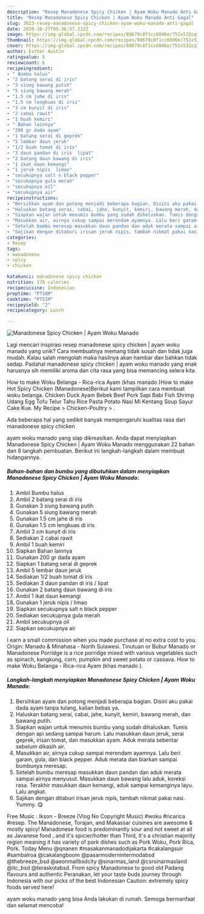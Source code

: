 ```yaml
---
description: "Resep Manadonese Spicy Chicken | Ayam Woku Manado Anti Gagal"
title: "Resep Manadonese Spicy Chicken | Ayam Woku Manado Anti Gagal"
slug: 3623-resep-manadonese-spicy-chicken-ayam-woku-manado-anti-gagal
date: 2020-10-27T05:36:57.232Z
image: https://img-global.cpcdn.com/recipes/80679c8f1cc60d6e/751x532cq70/manadonese-spicy-chicken-ayam-woku-manado-foto-resep-utama.jpg
thumbnail: https://img-global.cpcdn.com/recipes/80679c8f1cc60d6e/751x532cq70/manadonese-spicy-chicken-ayam-woku-manado-foto-resep-utama.jpg
cover: https://img-global.cpcdn.com/recipes/80679c8f1cc60d6e/751x532cq70/manadonese-spicy-chicken-ayam-woku-manado-foto-resep-utama.jpg
author: Esther Austin
ratingvalue: 5
reviewcount: 6
recipeingredient:
- " Bumbu halus"
- "2 batang serai di iris"
- "3 siung bawang putih"
- "5 siung bawang merah"
- "1.5 cm jahe di iris"
- "1.5 cm lengkuas di iris"
- "3 cm kunyit di iris"
- "2 cabai rawit"
- "1 buah kemiri"
- " Bahan lainnya"
- "200 gr dada ayam"
- "1 batang serai di geprek"
- "5 lembar daun jeruk"
- "1/2 buah tomat di iris"
- "3 daun pandan di iris  lipat"
- "2 batang daun bawang di iris"
- "1 ikat daun kemangi"
- "1 jeruk nipis  limao"
- "secukupnya salt n black pepper"
- "secukupnya gula merah"
- "secukupnya oil"
- "secukupnya air"
recipeinstructions:
- "Bersihkan ayam dan potong menjadi beberapa bagian. Disini aku pakai dada ayam tanpa tulang, kalian bebas ya."
- "Haluskan batang serai, cabai, jahe, kunyit, kemiri, bawang merah, dan bawang putih."
- "Siapkan wajan untuk menumis bumbu yang sudah dihaluskan. Tumis dengan api sedang sampai harum. Lalu masukkan daun jeruk, serai geprek, irisan tomat, dan masukkan ayam. Aduk merata sebentar sebelum dikasih air."
- "Masukkan air, airnya cukup sampai merendam ayamnya. Lalu beri garam, gula, dan black pepper. Aduk merata dan biarkan sampai bumbunya meresap."
- "Setelah bumbu meresap masukkan daun pandan dan aduk merata sampai airnya menyusut. Masukkan daun bawang lalu aduk, koreksi rasa. Terakhir masukkan daun kemangi, aduk sampai kemanginya layu. Lalu angkat."
- "Sajikan dengan ditaburi irisan jeruk nipis, tambah nikmat pakai nasi. Yummy. 😋"
categories:
- Resep
tags:
- manadonese
- spicy
- chicken

katakunci: manadonese spicy chicken 
nutrition: 178 calories
recipecuisine: Indonesian
preptime: "PT18M"
cooktime: "PT51M"
recipeyield: "2"
recipecategory: Lunch

---
```



![Manadonese Spicy Chicken | Ayam Woku Manado](https://img-global.cpcdn.com/recipes/80679c8f1cc60d6e/751x532cq70/manadonese-spicy-chicken-ayam-woku-manado-foto-resep-utama.jpg)

Lagi mencari inspirasi resep manadonese spicy chicken | ayam woku manado yang unik? Cara membuatnya memang tidak susah dan tidak juga mudah. Kalau salah mengolah maka hasilnya akan hambar dan bahkan tidak sedap. Padahal manadonese spicy chicken | ayam woku manado yang enak harusnya sih memiliki aroma dan cita rasa yang bisa memancing selera kita.

How to make Woku Belanga - Rica-rica Ayam (khas manado )How to make Hot Spicy Chicken (Manadonese)Berikut kami tampilkan cara membuat woku belanga. Chicken Duck Ayam Bebek Beef Pork Sapi Babi Fish Shrimp Udang Egg Tofu Telur Tahu Rice Pasta Potato Nasi Mi Kentang Soup Sayur Cake Kue. My Recipe‎ &gt; ‎Chicken-Poultry‎ &gt; ‎.

Ada beberapa hal yang sedikit banyak mempengaruhi kualitas rasa dari manadonese spicy chicken 

 ayam woku manado yang siap dikreasikan. Anda dapat menyiapkan Manadonese Spicy Chicken | Ayam Woku Manado menggunakan 22 bahan dan 6 langkah pembuatan. Berikut ini langkah-langkah dalam membuat hidangannya.

<!--inarticleads1-->

##### Bahan-bahan dan bumbu yang dibutuhkan dalam menyiapkan Manadonese Spicy Chicken | Ayam Woku Manado:

1. Ambil  Bumbu halus
1. Ambil 2 batang serai di iris
1. Gunakan 3 siung bawang putih
1. Gunakan 5 siung bawang merah
1. Gunakan 1.5 cm jahe di iris
1. Gunakan 1.5 cm lengkuas di iris
1. Ambil 3 cm kunyit di iris
1. Sediakan 2 cabai rawit
1. Ambil 1 buah kemiri
1. Siapkan  Bahan lainnya
1. Gunakan 200 gr dada ayam
1. Siapkan 1 batang serai di geprek
1. Ambil 5 lembar daun jeruk
1. Sediakan 1/2 buah tomat di iris
1. Sediakan 3 daun pandan di iris / lipat
1. Gunakan 2 batang daun bawang di iris
1. Ambil 1 ikat daun kemangi
1. Gunakan 1 jeruk nipis / limao
1. Siapkan secukupnya salt n black pepper
1. Sediakan secukupnya gula merah
1. Ambil secukupnya oil
1. Siapkan secukupnya air


I earn a small commission when you made purchase at no extra cost to you. Origin: Manado &amp; Minahasa - North Sulawesi. Tinutuan or Bubur Manado or Manadonese Porridge is a rice porridge mixed with various vegetables such as spinach, kangkung, corn, pumpkin and sweet potato or cassava. How to make Woku Belanga - Rica-rica Ayam (khas manado ). 

<!--inarticleads2-->

##### Langkah-langkah menyiapkan Manadonese Spicy Chicken | Ayam Woku Manado:

1. Bersihkan ayam dan potong menjadi beberapa bagian. Disini aku pakai dada ayam tanpa tulang, kalian bebas ya.
1. Haluskan batang serai, cabai, jahe, kunyit, kemiri, bawang merah, dan bawang putih.
1. Siapkan wajan untuk menumis bumbu yang sudah dihaluskan. Tumis dengan api sedang sampai harum. Lalu masukkan daun jeruk, serai geprek, irisan tomat, dan masukkan ayam. Aduk merata sebentar sebelum dikasih air.
1. Masukkan air, airnya cukup sampai merendam ayamnya. Lalu beri garam, gula, dan black pepper. Aduk merata dan biarkan sampai bumbunya meresap.
1. Setelah bumbu meresap masukkan daun pandan dan aduk merata sampai airnya menyusut. Masukkan daun bawang lalu aduk, koreksi rasa. Terakhir masukkan daun kemangi, aduk sampai kemanginya layu. Lalu angkat.
1. Sajikan dengan ditaburi irisan jeruk nipis, tambah nikmat pakai nasi. Yummy. 😋


Free Music : Ikson - Breeze (Vlog No Copyright Music) #woku #ricarica #resep. The Manadonese, Torajan, and Makassar cuisines are awesome &amp; mostly spicy! Manadonese food is predominantly sour and not sweet at all as Javanese food , and it&#39;s spicier/hotter than Third, It&#39;s a christian majority region meaning it has variety of pork dishes such as Pork Woku, Pork Rica, Pork. Today Menu @qnanen #masakanmanadodijakarta #cakalangsuir #sambalroa @cakalangboom @pasarmodernintermodabsd @thebreeze_bsd @aeonmallbsdcity @sinarmas_land @csrsinarmasland @itc_bsd @teraskotabsd. From spicy Manadonese to good old Padang flavours and authentic Peranakan, let your taste buds journey through Indonesia with our picks of the best Indonesian Caution: extremely spicy foods served here! 

 ayam woku manado yang bisa Anda lakukan di rumah. Semoga bermanfaat dan selamat mencoba!

